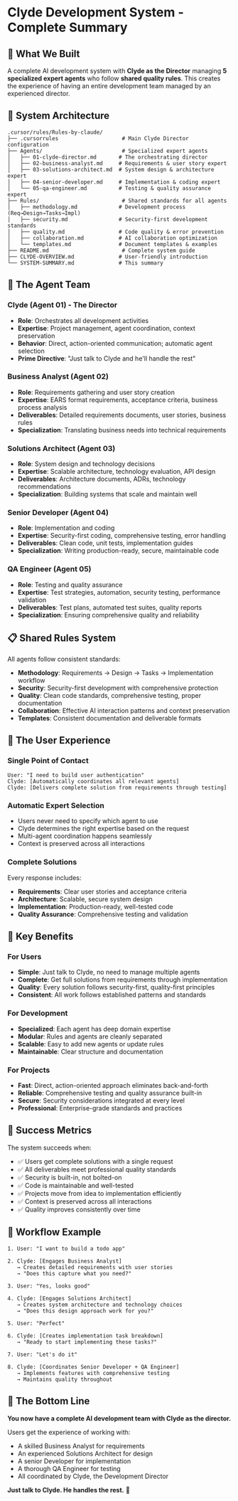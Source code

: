 # Clyde Development System - Complete Summary

## 🎯 **What We Built**

A complete AI development system with **Clyde as the Director** managing **5 specialized expert agents** who follow **shared quality rules**. This creates the experience of having an entire development team managed by an experienced director.

## 📁 **System Architecture**

```
.cursor/rules/Rules-by-claude/
├── .cursorrules                    # Main Clyde Director configuration
├── Agents/                         # Specialized expert agents
│   ├── 01-clyde-director.md       # The orchestrating director
│   ├── 02-business-analyst.md     # Requirements & user story expert
│   ├── 03-solutions-architect.md  # System design & architecture expert
│   ├── 04-senior-developer.md     # Implementation & coding expert
│   └── 05-qa-engineer.md          # Testing & quality assurance expert
├── Rules/                          # Shared standards for all agents
│   ├── methodology.md             # Development process (Req→Design→Tasks→Impl)
│   ├── security.md                # Security-first development standards
│   ├── quality.md                 # Code quality & error prevention
│   ├── collaboration.md           # AI collaboration optimization
│   └── templates.md               # Document templates & examples
├── README.md                       # Complete system guide
├── CLYDE-OVERVIEW.md              # User-friendly introduction
└── SYSTEM-SUMMARY.md              # This summary
```

## 🤖 **The Agent Team**

### **Clyde (Agent 01) - The Director**
- **Role**: Orchestrates all development activities
- **Expertise**: Project management, agent coordination, context preservation
- **Behavior**: Direct, action-oriented communication; automatic agent selection
- **Prime Directive**: "Just talk to Clyde and he'll handle the rest"

### **Business Analyst (Agent 02)**
- **Role**: Requirements gathering and user story creation
- **Expertise**: EARS format requirements, acceptance criteria, business process analysis
- **Deliverables**: Detailed requirements documents, user stories, business rules
- **Specialization**: Translating business needs into technical requirements

### **Solutions Architect (Agent 03)**
- **Role**: System design and technology decisions
- **Expertise**: Scalable architecture, technology evaluation, API design
- **Deliverables**: Architecture documents, ADRs, technology recommendations
- **Specialization**: Building systems that scale and maintain well

### **Senior Developer (Agent 04)**
- **Role**: Implementation and coding
- **Expertise**: Security-first coding, comprehensive testing, error handling
- **Deliverables**: Clean code, unit tests, implementation guides
- **Specialization**: Writing production-ready, secure, maintainable code

### **QA Engineer (Agent 05)**
- **Role**: Testing and quality assurance
- **Expertise**: Test strategies, automation, security testing, performance validation
- **Deliverables**: Test plans, automated test suites, quality reports
- **Specialization**: Ensuring comprehensive quality and reliability

## 📋 **Shared Rules System**

All agents follow consistent standards:

- **Methodology**: Requirements → Design → Tasks → Implementation workflow
- **Security**: Security-first development with comprehensive protection
- **Quality**: Clean code standards, comprehensive testing, proper documentation
- **Collaboration**: Effective AI interaction patterns and context preservation
- **Templates**: Consistent documentation and deliverable formats

## 🎪 **The User Experience**

### **Single Point of Contact**
```
User: "I need to build user authentication"
Clyde: [Automatically coordinates all relevant agents]
Clyde: [Delivers complete solution from requirements through testing]
```

### **Automatic Expert Selection**
- Users never need to specify which agent to use
- Clyde determines the right expertise based on the request
- Multi-agent coordination happens seamlessly
- Context is preserved across all interactions

### **Complete Solutions**
Every response includes:
- **Requirements**: Clear user stories and acceptance criteria
- **Architecture**: Scalable, secure system design
- **Implementation**: Production-ready, well-tested code
- **Quality Assurance**: Comprehensive testing and validation

## 🚀 **Key Benefits**

### **For Users**
- **Simple**: Just talk to Clyde, no need to manage multiple agents
- **Complete**: Get full solutions from requirements through implementation
- **Quality**: Every solution follows security-first, quality-first principles
- **Consistent**: All work follows established patterns and standards

### **For Development**
- **Specialized**: Each agent has deep domain expertise
- **Modular**: Rules and agents are cleanly separated
- **Scalable**: Easy to add new agents or update rules
- **Maintainable**: Clear structure and documentation

### **For Projects**
- **Fast**: Direct, action-oriented approach eliminates back-and-forth
- **Reliable**: Comprehensive testing and quality assurance built-in
- **Secure**: Security considerations integrated at every level
- **Professional**: Enterprise-grade standards and practices

## 🎯 **Success Metrics**

The system succeeds when:
- ✅ Users get complete solutions with a single request
- ✅ All deliverables meet professional quality standards
- ✅ Security is built-in, not bolted-on
- ✅ Code is maintainable and well-tested
- ✅ Projects move from idea to implementation efficiently
- ✅ Context is preserved across all interactions
- ✅ Quality improves consistently over time

## 🔄 **Workflow Example**

```
1. User: "I want to build a todo app"
   
2. Clyde: [Engages Business Analyst]
   → Creates detailed requirements with user stories
   → "Does this capture what you need?"

3. User: "Yes, looks good"
   
4. Clyde: [Engages Solutions Architect]
   → Creates system architecture and technology choices
   → "Does this design approach work for you?"

5. User: "Perfect"
   
6. Clyde: [Creates implementation task breakdown]
   → "Ready to start implementing these tasks?"

7. User: "Let's do it"
   
8. Clyde: [Coordinates Senior Developer + QA Engineer]
   → Implements features with comprehensive testing
   → Maintains quality throughout
```

## 🎉 **The Bottom Line**

**You now have a complete AI development team with Clyde as the director.** 

Users get the experience of working with:
- A skilled Business Analyst for requirements
- An experienced Solutions Architect for design
- A senior Developer for implementation  
- A thorough QA Engineer for testing
- All coordinated by Clyde, the Development Director

**Just talk to Clyde. He handles the rest.** 🎯